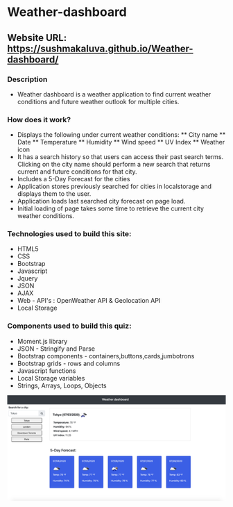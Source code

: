 # Weather-dashboard

## Website URL: https://sushmakaluva.github.io/Weather-dashboard/

### Description

* Weather dashboard is a weather application to find current weather conditions and future weather outlook for multiple cities.

### How does it work?
 
* Displays the following under current weather conditions:
 ** City name
 ** Date
 ** Temperature
 ** Humidity
 ** Wind speed
 ** UV Index
 ** Weather icon
* It has a search history so that users can access their past search terms. Clicking on the city name should perform a new search that returns current and future conditions for that city.
* Includes a 5-Day Forecast for the cities
* Application stores previously searched for cities in localstorage and displays them to the user.
* Application loads last searched city forecast on page load.
* Initial loading of page takes some time to retrieve the current city weather conditions.

### Technologies used to build this site:

* HTML5  
* CSS
* Bootstrap
* Javascript
* Jquery
* JSON
* AJAX
* Web - API's : OpenWeather API & Geolocation API
* Local Storage



### Components used to build this quiz:

+ Moment.js library
+ JSON - Stringify and Parse
+ Bootstrap components - containers,buttons,cards,jumbotrons
+ Bootstrap grids - rows and columns 
+ Javascript functions
+ Local Storage variables
+ Strings, Arrays, Loops, Objects



![Screenshot](assets/website_img.png)

